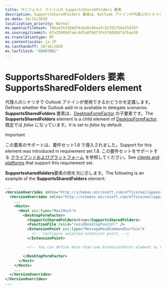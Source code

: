 ```yaml
---
title: マニフェスト ファイルの SupportsSharedFolders 要素
description: SupportsSharedFolders 要素は、Outlook アドインが代理人のシナリオで利用できるかどうかを定義します。
ms.date: 10/15/2020
localization_priority: Normal
ms.openlocfilehash: 786a4763450d78cb16c9baafc81701758af54787
ms.sourcegitcommit: 6fa29989dfaec4dfa0f8df3fe5fb038d7afbae30
ms.translationtype: MT
ms.contentlocale: ja-JP
ms.lasthandoff: 10/16/2020
ms.locfileid: "48487881"
---
```

# <a name="supportssharedfolders-element"></a><span data-ttu-id="cb06b-103">SupportsSharedFolders 要素</span><span class="sxs-lookup"><span data-stu-id="cb06b-103">SupportsSharedFolders element</span></span>

<span data-ttu-id="cb06b-104">代理人のシナリオで Outlook アドインが使用できるかどうかを定義します。</span><span class="sxs-lookup"><span data-stu-id="cb06b-104">Defines whether the Outlook add-in is available in delegate scenarios.</span></span> <span data-ttu-id="cb06b-105">**SupportsSharedFolders** 要素は、[DesktopFormFactor](desktopformfactor.md) の子要素です。</span><span class="sxs-lookup"><span data-stu-id="cb06b-105">The **SupportsSharedFolders** element is a child element of [DesktopFormFactor](desktopformfactor.md).</span></span> <span data-ttu-id="cb06b-106">既定では *false* になっています。</span><span class="sxs-lookup"><span data-stu-id="cb06b-106">It is set to *false* by default.</span></span>

> [!IMPORTANT]
> <span data-ttu-id="cb06b-107">この要素のサポートは、要件セット1.8 で導入されました。</span><span class="sxs-lookup"><span data-stu-id="cb06b-107">Support for this element was introduced in requirement set 1.8.</span></span> <span data-ttu-id="cb06b-108">この要件セットをサポートする [クライアントおよびプラットフォーム](../../reference/requirement-sets/outlook-api-requirement-sets.md#requirement-sets-supported-by-exchange-servers-and-outlook-clients) を参照してください。</span><span class="sxs-lookup"><span data-stu-id="cb06b-108">See [clients and platforms](../../reference/requirement-sets/outlook-api-requirement-sets.md#requirement-sets-supported-by-exchange-servers-and-outlook-clients) that support this requirement set.</span></span>

<span data-ttu-id="cb06b-109">**Supportssharedfolders**要素の例を次に示します。</span><span class="sxs-lookup"><span data-stu-id="cb06b-109">The following is an example of the **SupportsSharedFolders** element.</span></span>

```XML
...
<VersionOverrides xmlns="http://schemas.microsoft.com/office/mailappversionoverrides" xsi:type="VersionOverridesV1_0">
  <VersionOverrides xmlns="http://schemas.microsoft.com/office/mailappversionoverrides/1.1" xsi:type="VersionOverridesV1_1">
    ...
    <Hosts>
      <Host xsi:type="MailHost">
        <DesktopFormFactor>
          <SupportsSharedFolders>true</SupportsSharedFolders>
          <FunctionFile resid="residDesktopFuncUrl" />
          <ExtensionPoint xsi:type="MessageReadCommandSurface">
            <!-- Configure selected extension point. -->
          </ExtensionPoint>

          <!-- You can define more than one ExtensionPoint element as needed. -->

        </DesktopFormFactor>
      </Host>
    </Hosts>
    ...
  </VersionOverrides>
</VersionOverrides>
...
```
